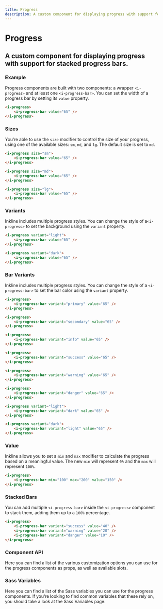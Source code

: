 ```yaml
---
title: Progress
description: A custom component for displaying progress with support for stacked progress bars.
---
```


# Progress
## A custom component for displaying progress with support for stacked progress bars.

### Example
Progress components are built with two components: a wrapper `<i-progress>` and at least one `<i-progress-bar>`. You can set the width of a progress bar by setting its `value` property.

<i-code title="Progress Example">
<i-tab type="preview">
    <i-progress>
        <i-progress-bar value="65" />
    </i-progress>
</i-tab>
<i-tab type="html">

~~~html
<i-progress>
    <i-progress-bar value="65" />
</i-progress>
~~~

</i-tab>
</i-code>

### Sizes
You're able to use the `size` modifier to control the size of your progress, using one of the available sizes: `sm`, `md`, and `lg`. 
The default size is set to `md`.

<i-code title="Progress Sizes">
<i-tab type="preview">
    <div class="_margin-bottom-1">
        <i-progress size="sm">
            <i-progress-bar value="65" />
        </i-progress>
    </div>
    <div class="_margin-bottom-1">
        <i-progress size="md" class="_margin-bottom-1">
            <i-progress-bar value="65" />
        </i-progress>
    </div>
    <div class="_margin-bottom-1">
        <i-progress size="lg">
            <i-progress-bar value="65" />
        </i-progress>
    </div>
</i-tab>
<i-tab type="html">

~~~html
<i-progress size="sm">
    <i-progress-bar value="65" />
</i-progress>
~~~
~~~html
<i-progress size="md">
    <i-progress-bar value="65" />
</i-progress>
~~~
~~~html
<i-progress size="lg">
    <i-progress-bar value="65" />
</i-progress>
~~~

</i-tab>
</i-code>


### Variants
Inkline includes multiple progress styles. You can change the style of a`<i-progress>` to set the background using the `variant` property.

<i-code title="Progress Variants">
<i-tab type="preview">
    <div class="_margin-bottom-1">
        <i-progress variant="light">
            <i-progress-bar value="65" />
        </i-progress>
    </div>
    <div class="_margin-bottom-1">
        <i-progress variant="dark">
            <i-progress-bar value="65" />
        </i-progress>
    </div>
</i-tab>
<i-tab type="html">

~~~html
<i-progress variant="light">
    <i-progress-bar value="65" />
</i-progress>
~~~
~~~html
<i-progress variant="dark">
    <i-progress-bar value="65" />
</i-progress>
~~~

</i-tab>
</i-code>

### Bar Variants
Inkline includes multiple progress styles. You can change the style of a `<i-progress-bar>` to set the bar color using the `variant` property.

<i-code title="Progress Bar Variants">
<i-tab type="preview">
    <div class="_margin-bottom-1">
        <i-progress>
            <i-progress-bar variant="primary" value="65" />
        </i-progress>
    </div>
    <div class="_margin-bottom-1">
        <i-progress>
            <i-progress-bar variant="secondary" value="65" />
        </i-progress>
    </div>
    <div class="_margin-bottom-1">
        <i-progress>
            <i-progress-bar variant="info" value="65" />
        </i-progress>
    </div>
    <div class="_margin-bottom-1">
        <i-progress>
            <i-progress-bar variant="success" value="65" />
        </i-progress>
    </div>
    <div class="_margin-bottom-1">
        <i-progress>
            <i-progress-bar variant="warning" value="65" />
        </i-progress>
    </div>
    <div class="_margin-bottom-3">
        <i-progress>
            <i-progress-bar variant="danger" value="65" />
        </i-progress>
    </div>
    <div class="_margin-bottom-1">
        <i-progress variant="light">
            <i-progress-bar variant="dark" value="65" />
        </i-progress>
    </div>
    <div>
        <i-progress variant="dark">
            <i-progress-bar variant="light" value="65" />
        </i-progress>
    </div>
</i-tab>
<i-tab type="html">

~~~html
<i-progress>
    <i-progress-bar variant="primary" value="65" />
</i-progress>
~~~
~~~html
<i-progress>
    <i-progress-bar variant="secondary" value="65" />
</i-progress>
~~~
~~~html
<i-progress>
    <i-progress-bar variant="info" value="65" />
</i-progress>
~~~
~~~html
<i-progress>
    <i-progress-bar variant="success" value="65" />
</i-progress>
~~~
~~~html
<i-progress>
    <i-progress-bar variant="warning" value="65" />
</i-progress>
~~~
~~~html
<i-progress>
    <i-progress-bar variant="danger" value="65" />
</i-progress>
~~~

~~~html
<i-progress variant="light">
    <i-progress-bar variant="dark" value="65" />
</i-progress>
~~~

~~~html
<i-progress variant="dark">
    <i-progress-bar variant="light" value="65" />
</i-progress>
~~~

</i-tab>
</i-code>


### Value
Inkline allows you to set a `min` and `max` modifier to calculate the progress based on a meaningful value. The new `min` will represent `0%` and the `max` will represent `100%`.

<i-code title="Progress Value">
<i-tab type="preview">
    <div class="_margin-bottom-1">
        <i-progress>
            <i-progress-bar min="100" max="200" value="150" />
        </i-progress>
    </div>
</i-tab>
<i-tab type="html">

~~~html
<i-progress>
    <i-progress-bar min="100" max="200" value="150" />
</i-progress>
~~~

</i-tab>
</i-code>

### Stacked Bars
You can add multiple `<i-progress-bar>` inside the `<i-progress>` component to stack them, adding them up to a `100%` percentage.

<i-code title="Stacked Progress Bars Example">
<i-tab type="preview">
    <div class="_margin-bottom-1">
        <i-progress>
            <i-progress-bar variant="success" value="40" />
            <i-progress-bar variant="warning" value="20" />
            <i-progress-bar variant="danger" value="10" />
        </i-progress>
    </div>
</i-tab>
<i-tab type="html">

~~~html
<i-progress>
    <i-progress-bar variant="success" value="40" />
    <i-progress-bar variant="warning" value="20" />
    <i-progress-bar variant="danger" value="10" />
</i-progress>
~~~

</i-tab>
</i-code>


### Component API
Here you can find a list of the various customization options you can use for the progress components as props, as well as available slots.

<i-code title="Progress API" markup="i-progress" expanded link="https://github.com/inkline/inkline/tree/master/packages/inkline/src/components/IProgress">
    <i-tab type="props">
        <api-table>
            <api-table-row>
                <template slot="property">size</template>
                <template slot="description">Sets the size of the progress component.</template>
                <template slot="type"><code>String</code></template>
                <template slot="values"><code>sm</code>, <code>md</code>, <code>lg</code></template>
                <template slot="default"><code>md</code></template>
            </api-table-row>
            <api-table-row>
                <template slot="property">variant</template>
                <template slot="description">Sets the color variant of the progress component.</template>
                <template slot="type"><code>String</code></template>
                <template slot="values"><code>light</code>, <code>dark</code></template>
                <template slot="default"><code>light</code></template>
            </api-table-row>
        </api-table>
    </i-tab>
    <i-tab type="slots">
        <api-table>
            <api-table-row>
                <template slot="slot">default</template>
                <template slot="description">Slot for progresss's default content.</template>
            </api-table-row>
        </api-table>
    </i-tab>
</i-code>

<i-code title="Progress Bar API" markup="i-progress-bar" expanded link="https://github.com/inkline/inkline/tree/master/packages/inkline/src/components/IProgressBar">
    <i-tab type="props">
        <api-table>
            <api-table-row>
                <template slot="property">value</template>
                <template slot="description">The current value based on which the progress percentage is calculated.</template>
                <template slot="type"><code>Number</code></template>
                <template slot="values"></template>
                <template slot="default"><code>0</code></template>
            </api-table-row>
            <api-table-row>
                <template slot="property">min</template>
                <template slot="description">The minimum / initial number based on which the progress percentage is calculated.</template>
                <template slot="type"><code>Number</code></template>
                <template slot="values"></template>
                <template slot="default"><code>0</code></template>
            </api-table-row>
            <api-table-row>
                <template slot="property">max</template>
                <template slot="description">The maximum / initial number based on which the progress percentage is calculated.</template>
                <template slot="type"><code>Number</code></template>
                <template slot="values"></template>
                <template slot="default"><code>100</code></template>
            </api-table-row>
            <api-table-row>
                <template slot="property">variant</template>
                <template slot="description">Sets the color variant of the button component.</template>
                <template slot="type"><code>String</code></template>
                <template slot="values"><code>primary</code>, <code>secondary</code>, <code>light</code>, <code>dark</code>, <code>success</code>, <code>danger</code>, <code>warning</code>, <code>info</code></template>
                <template slot="default"><code>primary</code></template>
            </api-table-row>
        </api-table>
    </i-tab>
    <i-tab type="slots">
        <api-table>
            <api-table-row>
                <template slot="slot">default</template>
                <template slot="description">Slot for progress bars's default content.</template>
            </api-table-row>
        </api-table>
    </i-tab>
</i-code>

### Sass Variables
Here you can find a list of the Sass variables you can use for the progress components. If you're looking to find common variables that these rely on, you should take a look at the <nuxt-link :to="{ name: 'docs-core-sass-variables' }">Sass Variables</nuxt-link> page.

<i-code title="Progress" expanded>
    <i-tab type="scss">
        <api-table>
            <api-table-row>
                <template slot="property">$progress-background</template>
                <template slot="default"><code>$color-gray-30</code></template>
            </api-table-row>
            <api-table-row>
                <template slot="property">$progress-border-radius</template>
                <template slot="default"><code>$border-radius</code></template>
            </api-table-row>
            <api-table-row>
                <template slot="property">$progress-height-base</template>
                <template slot="default"><code>$spacer-1-2</code></template>
            </api-table-row>
            <api-table-row>
                <template slot="property">$progress-height</template>
                <template slot="default"><code>size-map($progress-height-base, $sizes, $size-multipliers)</code></template>
            </api-table-row>
            <api-table-row>
                <template slot="property">$progress-variants</template>
                <template slot="default"><code>('monochrome')</code></template>
            </api-table-row>
        </api-table>
    </i-tab>
</i-code> 
